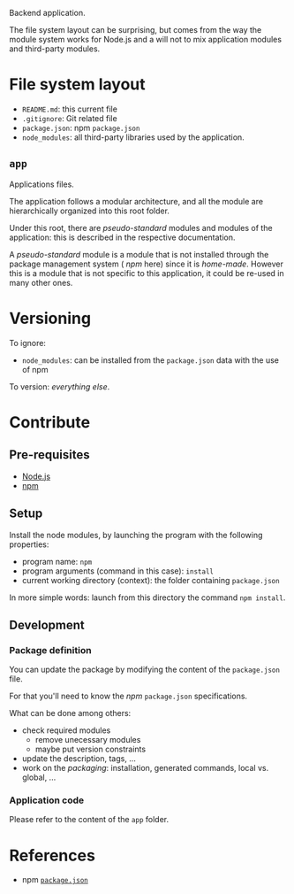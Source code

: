 Backend application.

The file system layout can be surprising, but comes from the way the module system works for Node.js and a will not to mix application modules and third-party modules.

# File system layout

* `README.md`: this current file
* `.gitignore`: Git related file
* `package.json`: npm `package.json`
* `node_modules`: all third-party libraries used by the application.

## `app`

Applications files.

The application follows a modular architecture, and all the module are hierarchically organized into this root folder.

Under this root, there are _pseudo-standard_ modules and modules of the application: this is described in the respective documentation.

A _pseudo-standard_ module is a module that is not installed through the package management system ( _npm_ here) since it is _home-made_. However this is a module that is not specific to this application, it could be re-used in many other ones.

# Versioning

To ignore:

* `node_modules`: can be installed from the `package.json` data with the use of npm

To version: _everything else_.

# Contribute

## Pre-requisites

* [Node.js](http://nodejs.org/)
* [npm](https://npmjs.org/)

## Setup

Install the node modules, by launching the program with the following properties:

* program name: `npm`
* program arguments (command in this case): `install`
* current working directory (context): the folder containing `package.json`

In more simple words: launch from this directory the command `npm install`.

## Development

### Package definition

You can update the package by modifying the content of the `package.json` file.

For that you'll need to know the _npm_ `package.json` specifications.

What can be done among others:

* check required modules
	* remove unecessary modules
	* maybe put version constraints
* update the description, tags, ...
* work on the _packaging_: installation, generated commands, local vs. global, ...

### Application code

Please refer to the content of the `app` folder.

# References

* npm [`package.json`](https://npmjs.org/doc/json.html)
